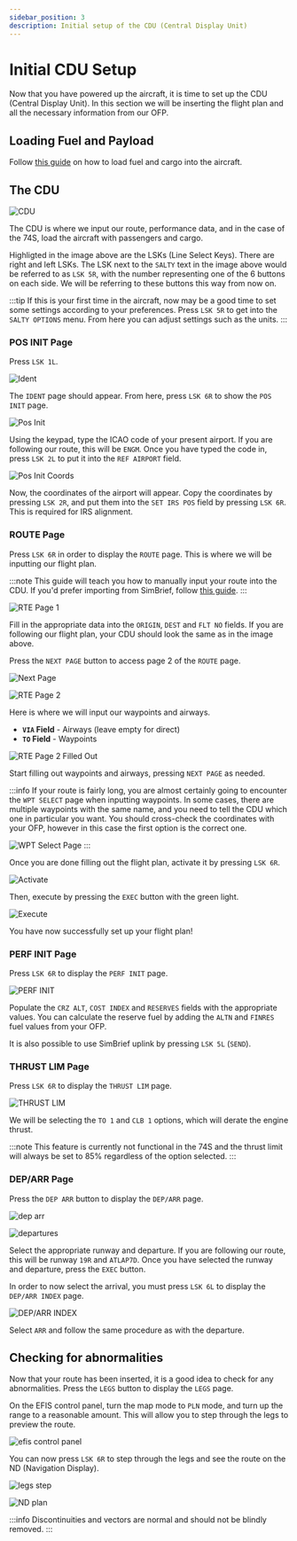 ```yaml
---
sidebar_position: 3
description: Initial setup of the CDU (Central Display Unit)
---
```


# Initial CDU Setup

Now that you have powered up the aircraft, it is time to set up the CDU (Central Display Unit). In this section we will be inserting the flight plan and all the necessary information from our OFP.

## Loading Fuel and Payload
Follow [this guide](/docs/guides/w&b) on how to load fuel and cargo into the aircraft.

## The CDU
![CDU](../assets/bg/cdu.png)

The CDU is where we input our route, performance data, and in the case of the 74S, load the aircraft with passengers and cargo.

Highligted in the image above are the LSKs (Line Select Keys). There are right and left LSKs. The LSK next to the `SALTY` text in the image above would be referred to as `LSK 5R`, with the number representing one of the 6 buttons on each side. We will be referring to these buttons this way from now on.

:::tip
If this is your first time in the aircraft, now may be a good time to set some settings according to your preferences. Press `LSK 5R` to get into the `SALTY OPTIONS` menu. From here you can adjust settings such as the units.
:::

### POS INIT Page

Press `LSK 1L`.

![Ident](../assets/bg/ident.png)

The `IDENT` page should appear. From here, press `LSK 6R` to show the `POS INIT` page.

![Pos Init](../assets/bg/pos-init.png)

Using the keypad, type the ICAO code of your present airport. If you are following our route, this will be `ENGM`. Once you have typed the code in, press `LSK 2L` to put it into the `REF AIRPORT` field.

![Pos Init Coords](../assets/bg/pos-init-coords.png)

Now, the coordinates of the airport will appear. Copy the coordinates by pressing `LSK 2R`, and put them into the `SET IRS POS` field by pressing `LSK 6R`. This is required for IRS alignment.

### ROUTE Page

Press `LSK 6R` in order to display the `ROUTE` page. This is where we will be inputting our flight plan.

:::note
This guide will teach you how to manually input your route into the CDU. If you'd prefer importing from SimBrief, follow [this guide](/docs/guides/simbrief).
:::

![RTE Page 1](../assets/bg/rte-page-1.png)

Fill in the appropriate data into the `ORIGIN`, `DEST` and `FLT NO` fields. If you are following our flight plan, your CDU should look the same as in the image above.

Press the `NEXT PAGE` button to access page 2 of the `ROUTE` page.

![Next Page](../assets/bg/next-page.png)

![RTE Page 2](../assets/bg/rte-page-2.png)

Here is where we will input our waypoints and airways.

* **`VIA` Field** - Airways (leave empty for direct)
* **`TO` Field** - Waypoints

![RTE Page 2 Filled Out](../assets/bg/rte-page-2-fill.png)

Start filling out waypoints and airways, pressing `NEXT PAGE` as needed.

:::info
If your route is fairly long, you are almost certainly going to encounter the `WPT SELECT` page when inputting waypoints. In some cases, there are multiple waypoints with the same name, and you need to tell the CDU which one in particular you want. You should cross-check the coordinates with your OFP, however in this case the first option is the correct one.

![WPT Select Page](../assets/bg/select-desired-wpt.png)
:::

Once you are done filling out the flight plan, activate it by pressing `LSK 6R`.

![Activate](../assets/bg/activate.png)

Then, execute by pressing the `EXEC` button with the green light.

![Execute](../assets/bg/execute.png)

You have now successfully set up your flight plan!

### PERF INIT Page

Press `LSK 6R` to display the `PERF INIT` page.

![PERF INIT](../assets/bg/perf-init.png)

Populate the `CRZ ALT`, `COST INDEX` and `RESERVES` fields with the appropriate values. You can calculate the reserve fuel by adding the `ALTN` and `FINRES` fuel values from your OFP.

It is also possible to use SimBrief uplink by pressing `LSK 5L` (`SEND`).

### THRUST LIM Page

Press `LSK 6R` to display the `THRUST LIM` page.

![THRUST LIM](../assets/bg/thrust-lim.png)

We will be selecting the `TO 1` and `CLB 1` options, which will derate the engine thrust.

:::note
This feature is currently not functional in the 74S and the thrust limit will always be set to 85% regardless of the option selected.
:::

### DEP/ARR Page

Press the `DEP ARR` button to display the `DEP/ARR` page.

![dep arr](../assets/bg/dep-arr.png)

![departures](../assets/bg/departures.png)

Select the appropriate runway and departure. If you are following our route, this will be runway `19R` and `ATLAP7D`. Once you have selected the runway and departure, press the `EXEC` button.

In order to now select the arrival, you must press `LSK 6L` to display the `DEP/ARR INDEX` page.

![DEP/ARR INDEX](../assets/bg/dep-arr-index.png)

Select `ARR` and follow the same procedure as with the departure.

## Checking for abnormalities

Now that your route has been inserted, it is a good idea to check for any abnormalities. Press the `LEGS` button to display the `LEGS` page.

On the EFIS control panel, turn the map mode to `PLN` mode, and turn up the range to a reasonable amount. This will allow you to step through the legs to preview the route.

![efis control panel](../assets/bg/plan-mode.png)

You can now press `LSK 6R` to step through the legs and see the route on the ND (Navigation Display).

![legs step](../assets/bg/legs-step.png)

![ND plan](../assets/bg/nd-plan.png)

:::info
Discontinuities and vectors are normal and should not be blindly removed.
:::